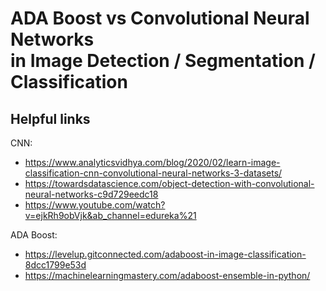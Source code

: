 # ADA Boost vs Convolutional Neural Networks <br> in Image Detection / Segmentation / Classification

## Helpful links
CNN: 
- https://www.analyticsvidhya.com/blog/2020/02/learn-image-classification-cnn-convolutional-neural-networks-3-datasets/
- https://towardsdatascience.com/object-detection-with-convolutional-neural-networks-c9d729eedc18
- https://www.youtube.com/watch?v=ejkRh9obVjk&ab_channel=edureka%21


ADA Boost:
- https://levelup.gitconnected.com/adaboost-in-image-classification-8dcc1799e53d
- https://machinelearningmastery.com/adaboost-ensemble-in-python/


